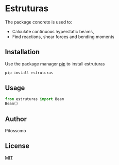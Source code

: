 # Estruturas

The package concreto is used to:
 - Calculate continuous hyperstatic beams,
 - Find reactions, shear forces and bending moments

## Installation

Use the package manager [pip](https://pip.pypa.io/en/stable/) to install estruturas

```bash
pip install estruturas
```

## Usage

```python
from estruturas import Beam
Beam()
```

## Author
Pitossomo

## License
[MIT](https://choosealicense.com/licenses/mit/)
